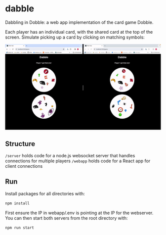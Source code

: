 # dabble

Dabbling in Dobble: a web app implementation of the card game Dobble.

Each player has an individual card, with the shared card at the top of the screen. Simulate picking up a card by clicking on matching symbols:

<img src="images/dabble_demo.gif"  width="700"/>

## Structure

`/server` holds code for a node.js websocket server that handles connections for multiple players
`/webapp` holds code for a React app for client connections

## Run

Install packages for all directories with:

```bash
npm install
```

First ensure the IP in webapp/.env is pointing at the IP for the webserver. You can then start both servers from the root directory with:

```bash
npm run start
```
